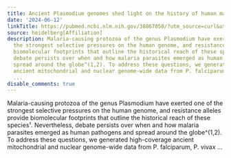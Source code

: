 ```yaml
---
title: Ancient Plasmodium genomes shed light on the history of human malaria
date: '2024-06-12'
linkTitle: https://pubmed.ncbi.nlm.nih.gov/38867050/?utm_source=curl&utm_medium=rss&utm_campaign=pubmed-2&utm_content=1FakS-2QOkCT8HsMOQP1bCRQ4YzyumYOmxmF0moLsQ3dFB1E9V&fc=20220326224207&ff=20240613182215&v=2.18.0.post9+e462414
source: heidelberg[Affiliation]
description: Malaria-causing protozoa of the genus Plasmodium have exerted one of
  the strongest selective pressures on the human genome, and resistance alleles provide
  biomolecular footprints that outline the historical reach of these species¹. Nevertheless,
  debate persists over when and how malaria parasites emerged as human pathogens and
  spread around the globe^(1,2). To address these questions, we generated high-coverage
  ancient mitochondrial and nuclear genome-wide data from P. falciparum, P. vivax
  ...
disable_comments: true
---
```

Malaria-causing protozoa of the genus Plasmodium have exerted one of the strongest selective pressures on the human genome, and resistance alleles provide biomolecular footprints that outline the historical reach of these species¹. Nevertheless, debate persists over when and how malaria parasites emerged as human pathogens and spread around the globe^(1,2). To address these questions, we generated high-coverage ancient mitochondrial and nuclear genome-wide data from P. falciparum, P. vivax ...